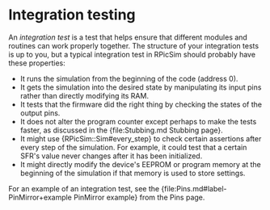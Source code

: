 Integration testing
====

An _integration test_ is a test that helps ensure that different modules and routines can work properly together.
The structure of your integration tests is up to you, but a typical integration test in RPicSim should probably have these properties:

* It runs the simulation from the beginning of the code (address 0).
* It gets the simulation into the desired state by manipulating its input pins rather than directly modifying its RAM.
* It tests that the firmware did the right thing by checking the states of the output pins.
* It does not alter the program counter except perhaps to make the tests faster, as discussed in the {file:Stubbing.md Stubbing page}.
* It might use {RPicSim::Sim#every_step} to check certain assertions after every step of the simulation.  For example, it could test that a certain SFR's value never changes after it has been initialized.
* It might directly modify the device's EEPROM or program memory at the beginning of the simulation if that memory is used to store settings.

For an example of an integration test, see the {file:Pins.md#label-PinMirror+example PinMirror example} from the Pins page.

